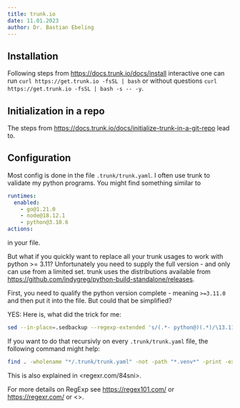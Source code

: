 ```yaml
---
title: trunk.io
date: 11.01.2023
author: Dr. Bastian Ebeling
---
```


## Installation

Following steps from <https://docs.trunk.io/docs/install> interactive one can run `curl https://get.trunk.io -fsSL | bash` or without questions `curl https://get.trunk.io -fsSL | bash -s -- -y`.

## Initialization in a repo

The steps from <https://docs.trunk.io/docs/initialize-trunk-in-a-git-repo> lead to.

## Configuration

Most config is done in the file `.trunk/trunk.yaml`.
I often use trunk to validate my python programs.
You might find something similar to

```yaml
runtimes:
  enabled:
    - go@1.21.0
    - node@18.12.1
    - python@3.10.6
actions:
```

in your file.

But what if you quickly want to replace all your trunk usages to work with python >= 3.11?
Unfortunately you need to supply the full version - and only can use from a limited set.
trunk uses the distributions available from <https://github.com/indygreg/python-build-standalone/releases>.

First, you need to qualify the python version complete - meaning `>=3.11.0` and then put it into the file.
But could that be simplified?

YES: Here is, what did the trick for me:

```sh
sed --in-place=.sedbackup --regexp-extended 's/(.*- python@)(.*)/\13.11.8/g' trunk.yaml
```

If you want to do that recursivly on every `.trunk/trunk.yaml` file, the following command might help:

```sh
find . -wholename "*/.trunk/trunk.yaml" -not -path "*.venv*" -print -execdir sed --in-place=.sedbackup --regexp-extended 's/(.*- python@)(.*)/\13.12.2/g' trunk.yaml \{\} \;
```

This is also explained in <regexr.com/84sni>.

For more details on RegExp see <https://regex101.com/> or <https://regexr.com/> or <>.
